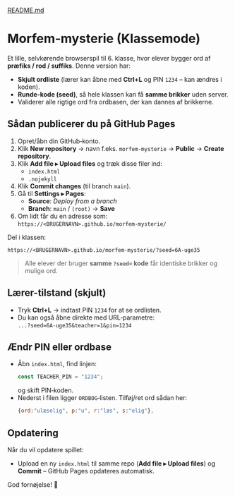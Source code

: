 [README.md](https://github.com/user-attachments/files/21791463/README.md)
# Morfem‑mysterie (Klassemode)

Et lille, selvkørende browserspil til 6. klasse, hvor elever bygger ord af **præfiks / rod / suffiks**.
Denne version har:

- **Skjult ordliste** (lærer kan åbne med **Ctrl+L** og PIN `1234` – kan ændres i koden).
- **Runde‑kode (seed)**, så hele klassen kan få **samme brikker** uden server.
- Validerer alle rigtige ord fra ordbasen, der kan dannes af brikkerne.

## Sådan publicerer du på GitHub Pages

1. Opret/åbn din GitHub‑konto.
2. Klik **New repository** → navn f.eks. `morfem-mysterie` → **Public** → **Create repository**.
3. Klik **Add file ▸ Upload files** og træk disse filer ind:
   - `index.html`
   - `.nojekyll`
4. Klik **Commit changes** (til branch `main`).
5. Gå til **Settings ▸ Pages**:
   - **Source**: *Deploy from a branch*
   - **Branch**: `main` / `(root)` → **Save**
6. Om lidt får du en adresse som:  
   `https://<BRUGERNAVN>.github.io/morfem-mysterie/`

Del i klassen:
```
https://<BRUGERNAVN>.github.io/morfem-mysterie/?seed=6A-uge35
```

> Alle elever der bruger **samme `?seed=` kode** får identiske brikker og mulige ord.

## Lærer-tilstand (skjult)

- Tryk **Ctrl+L** → indtast PIN `1234` for at se ordlisten.
- Du kan også åbne direkte med URL‑parametre:  
  `...?seed=6A-uge35&teacher=1&pin=1234`

## Ændr PIN eller ordbase

- Åbn `index.html`, find linjen:
  ```js
  const TEACHER_PIN = "1234";
  ```
  og skift PIN‑koden.
- Nederst i filen ligger `ORDBOG`‑listen. Tilføj/ret ord sådan her:
  ```js
  {ord:"ulæselig", p:"u", r:"læs", s:"elig"},
  ```

## Opdatering
Når du vil opdatere spillet:
- Upload en ny `index.html` til samme repo (**Add file ▸ Upload files**) og **Commit** – GitHub Pages opdateres automatisk.

God fornøjelse! 🎉
